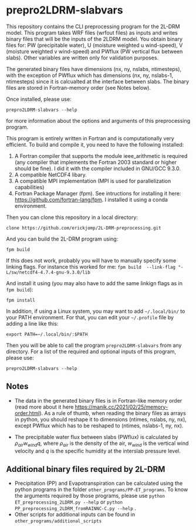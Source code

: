 # prepro2LDRM-slabvars 


This repository contains the CLI preprocessing program for the 2L-DRM model. This program takes WRF files (wrfout files) as inputs and writes  binary files that will be the inputs of the 2LDRM model. You obtain binary files for: PW (precipitable water), U (moisture weighted u wind-speed), V (moisture weighted v wind-speed) and PWflux (PW vertical flux between slabs). Other variables are written only for validation purposes. 

The generated binary files have dimensions (nx, ny, nslabs, ntimesteps), with the exception of PWflux which has dimensions (nx, ny, nslabs-1, ntimesteps) since it is calcualted at the interface between slabs. The binary files are stored in Fortran-memory order (see Notes below).

Once installed, please use:

    prepro2LDRM-slabvars --help

for more information about the options and arguments of this preprocessing program.


This program is entirely written in Fortran and is computationally very efficient. To build and compile it, you need to have the following installed:
1. A Fortran compiler that supports the module ieee_arithmetic is required (any compiler that implements the Fortran 2003 standard or higher should be fine). I did it with the compiler included in GNU/GCC 9.3.0. 
2. A compatible NetCDF4 libary.
3. A compatible MPI implementation (MPI is used for parallelization capabilities)
4. Fortran Package Manager (fpm). See intructions for installing it here: https://github.com/fortran-lang/fpm. I installed it using a conda environment.

Then you can clone this repository in a local directory: 

    clone https://github.com/erickjomp/2L-DRM-preprocessing.git

And you can build the 2L-DRM program using:

    fpm build

If this does not work, probably you will have to manually specify some linking flags. For instance this worked for me: `fpm build  --link-flag "-L/sw/netcdf4-4.7.4-gnu-9.3.0/lib`

And install it using (you may also have to add the same linkign flags as in `fpm build`):

    fpm install


In addition, if using a Linux system, you may want to add `~/.local/bin/` to your PATH environment. For that, you can edit your `~/.profile` file by adding a line like this:

    export PATH=~/.local/bin/:$PATH

Then you will be able to call the program `prepro2LDRM-slabvars` from any directory. For a list of the required and optional inputs of this program, please use:

    prepro2LDRM-slabvars --help


## Notes
- The data in the generated  binary files is in Fortran-like memory order (read more about it here https://manik.cc/2021/02/25/memory-order.html). As a rule of thumb, when reading the binary files  as arrays in python, you should reshape it to dimensions (ntimes, nslabs, ny, nx), except PWflux which has to be reshaped to (ntimes, nslabs-1, ny, nx).

- The precipitable water flux between slabs (PWflux) is calculated by $\rho_{air} w_{wind} q$, where $\rho_{air}$ is the density of the air, $w_{wind}$ is the vertical wind velocity and $q$ is the specific humidity at the interslab pressure level.

## Additional binary files required by 2L-DRM
- Precipitation (PP) and Evapotranspiration can be calculated using the python programs in the folder `other_programs/PP-ET_programs`. To know the arguments required by those programs, please use `python ET_preprocessing_2LDRM.py --help` or  `python PP_preprocessing_2LDRM_fromRAINNC-C.py --help` .
- Other scripts for additional inputs can be found in `other_programs/additional_scripts`
